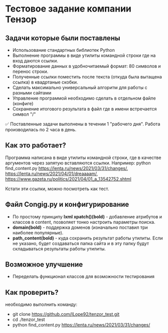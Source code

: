 # Тестовое задание компании Тензор

## Задачи которые были поставлены
* Использование стандартных библиотек Python
* Выполнение программы в виде утилиты командной строки где на вход даются ссылки.
* Форматирование данных в удобночитаемый формат: 80 символов и перенос строки.
* Полученные ссылки поместить после текста (откуда была вытащена ссылка) в квадртаные скобки.
* Сделать максимально универсальный алгоритм для работы с разными сайтами
* Управление программой необходимо сделать в отдельном файле (конфиге)
* Сохранение итогового результата в файл где в имени встречается символ "/"

:white_check_mark: Поставленные задачи выполнены в течении 1 "рабочего дня". Работа производилась по 2 часа в день.

## Как это работает?
Программа написана в виде утилиты командной строки, где в качестве аргументов через запятую вставляются ссылки. Например: 
python find_content.py https://lenta.ru/news/2021/03/31/changes/, https://lenta.ru/news/2021/04/01/dreaaaam/, https://www.gazeta.ru/politics/2021/04/01_a_13542752.shtml

Кстати эти ссылки, можно посмотреть как тест.

## Файл Congig.py и конфигурирование

* По простому принципу **lxml xpatch()(bold)** - добавление атрибутов и классов в content, позволяет тонко настроить параметры поиска.
* **domain(bold)** - поддержка доменов (изначально поставил три наиболее популярные).
* **path_content(bold)** - куда сохранить результат работы утилиты. Если не указано, будет создаваться папка сайта и в эту папку будут складываться результаты работы утилиты.

## Возможное улучшение
* Переделать функционал классов для возможности тестирования

## Как проверить?
необходимо выполнить команду:
- git clone https://github.com/ILope92/tenzor_test.git
- cd ./tenzor_test
- python find_content.py https://lenta.ru/news/2021/03/31/changes/